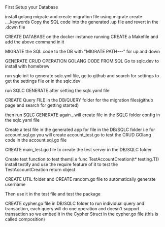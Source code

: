 First Setup your Database



install golang migrate and create migration file using migrate create ....keywords
Copy the SQL code into the generated .up file and revert in the .down file

CREATE DATABASE on the docker instance running
CREATE a Makefile and add the above command in it

MIGRATE the SQL code to the DB with "MIGRATE PATH---" for up and down

GENERATE CRUD OPERATION GOLANG CODE FROM SQL
Go to sqlc.dev to install with homebrew

run sqlc init to generate sqlc.yml file, go to github and search for settings to get the settings file or in the sqlc.dev

run SQLC GENERATE after setting the sqlc.yaml file

CREATE Query FILE in the DB/QUERY folder for the migration files(github page and search for getting started)

then run SQLC GENERATE again...will create file in the SQLC folder config in the sqlc.yaml file

Create a test file in the generated app for file in the DB/SQLC folder i.e for account.sql.go you will create account_test.go to test the CRUD GOlang code in the account.sql.go file

CREATE main_test.go file to create the test server in the DB/SQLC folder

Create test function to test them(i.e func TestAccountCreation(t* testing.T))
install testify and use the require feature of it to test the TestAccountCreation return object

CREATE UTIL folder and CREATE random.go file to automatically generate username

Then use it in the test file and test the package

CREATE cypher.go file in DB/SQLC folder to run individual query and transaction, each query will do one operation and doesn't support transaction so we embed it in the Cypher Struct in the cypher.go file (this is called composition)
